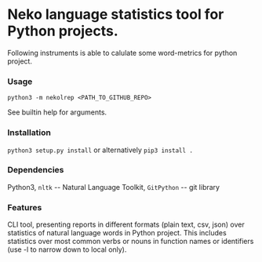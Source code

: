 # Neko language statistics tool for Python projects.
Following instruments is able to calulate some word-metrics for python project.

### Usage
`python3 -m nekolrep <PATH_TO_GITHUB_REPO>`

See builtin help for arguments.

### Installation
`python3 setup.py install` or alternatively `pip3 install .`

### Dependencies
Python3, `nltk` -- Natural Language Toolkit, `GitPython` -- git library

### Features
CLI tool, presenting reports in different formats (plain text, csv, json) over statistics of natural language words in Python project.
This includes statistics over most common verbs or nouns in function names or identifiers (use -l to narrow down to local only).
